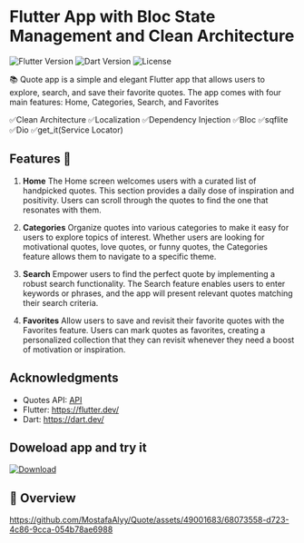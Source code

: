 # Flutter App with Bloc State Management and Clean Architecture
 ![Flutter Version](https://img.shields.io/badge/Flutter-3.7.0-00897B?logo=flutter) 
 ![Dart Version](https://img.shields.io/badge/Dart-3.5.0-0175C2?logo=dart)
 ![License](https://img.shields.io/badge/License-MIT-blue.svg)




📚 Quote app is a simple and elegant Flutter app that allows users to explore, search, and save their favorite quotes. The app comes with four main features: Home, Categories, Search, and Favorites 

✅Clean Architecture
✅Localization
✅Dependency Injection
✅Bloc
✅sqflite
✅Dio
✅get_it(Service Locator)

## Features 🎯
1. **Home**
The Home screen welcomes users with a curated list of handpicked quotes. This section provides a daily dose of inspiration and positivity. Users can scroll through the quotes to find the one that resonates with them.

2. **Categories**
Organize quotes into various categories to make it easy for users to explore topics of interest. Whether users are looking for motivational quotes, love quotes, or funny quotes, the Categories feature allows them to navigate to a specific theme.

3. **Search**
Empower users to find the perfect quote by implementing a robust search functionality. The Search feature enables users to enter keywords or phrases, and the app will present relevant quotes matching their search criteria.

4. **Favorites**
Allow users to save and revisit their favorite quotes with the Favorites feature. Users can mark quotes as favorites, creating a personalized collection that they can revisit whenever they need a boost of motivation or inspiration.


## Acknowledgments

- Quotes API: [API](https://github.com/lukePeavey/quotable)
- Flutter: https://flutter.dev/
- Dart: https://dart.dev/
  
## Doweload app and try it 

[![Download](https://upload.wikimedia.org/wikipedia/commons/1/11/Download_apk.png)](https://drive.google.com/file/d/12tXejUnX_N6PFQIHh1tp6Epn8mMQe-Nu/view?usp=sharing)

## 📘 Overview
https://github.com/MostafaAlyy/Quote/assets/49001683/68073558-d723-4c86-9cca-054b78ae6988



